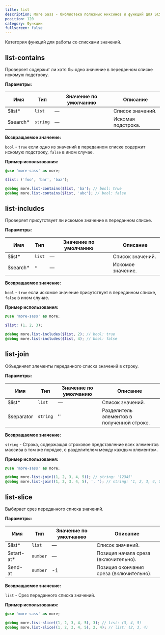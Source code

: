 ```yaml
---
title: list
description: More Sass - библиотека полезных миксинов и функций для SCSS.
position: 120
category: Функции
fullscreen: false
---
```


Категория функций для работы со списками значений.

## list-contains

Проверяет содержит ли хотя бы одно значение в переданном списке искомую подстроку.

**Параметры:**

| Имя                                        | Тип      | Значение по умолчанию | Описание           |
|--------------------------------------------|----------|-----------------------|--------------------|
| $list<span class="text-red-600">*</span>   | `list`   | —                     | Список значений.   |
| $search<span class="text-red-600">*</span> | `string` | —                     | Искомая подстрока. |

**Возвращаемое значение:**

`bool` - `true` если одно из значений в переданном списке содержит искомую подстроку, `false` в ином случае.

**Пример использования:**

```scss
@use 'more-sass' as more;

$list: ('foo', 'bar', 'baz');

@debug more.list-contains($list, 'ba'); // bool: true
@debug more.list-contains($list, 'abc'); // bool: false
```

## list-includes

Проверяет присутствует ли искомое значение в переданном списке.

**Параметры:**

| Имя                                        | Тип    | Значение по умолчанию | Описание          |
|--------------------------------------------|--------|-----------------------|-------------------|
| $list<span class="text-red-600">*</span>   | `list` | —                     | Список значений.  |
| $search<span class="text-red-600">*</span> | `*`    | —                     | Искомое значение. |

**Возвращаемое значение:**

`bool` - `true` если искомое значение присутствует в переданном списке, `false` в ином случае.

**Пример использования:**

```scss
@use 'more-sass' as more;

$list: (1, 2, 3);

@debug more.list-includes($list, 2); // bool: true
@debug more.list-includes($list, 4); // bool: false
```

## list-join

Объединяет элементы переданного списка значений в строку.

**Параметры:**

| Имя                                      | Тип      | Значение по умолчанию | Описание                                   |
|------------------------------------------|----------|-----------------------|--------------------------------------------|
| $list<span class="text-red-600">*</span> | `list`   | —                     | Список значений.                           |
| $separator                               | `string` | ''                    | Разделитель элементов в полученной строке. |

**Возвращаемое значение:**

`string` - Строка, содержащая строковое представление всех элементов массива в том же порядке, с разделителем между каждым элементом.

**Пример использования:**

```scss
@use 'more-sass' as more;

@debug more.list-join((1, 2, 3, 4, 5)); // string: '12345'
@debug more.list-join((1, 2, 3, 4, 5), ', '); // string: '1, 2, 3, 4, 5'
```

## list-slice

Выбирает срез переданного списка значений.

**Параметры:**

| Имя                                          | Тип      | Значение по умолчанию | Описание                                |
|----------------------------------------------|----------|-----------------------|-----------------------------------------|
| $list<span class="text-red-600">*</span>     | `list`   | —                     | Список значений.                        |
| $start-at<span class="text-red-600">*</span> | `number` | —                     | Позиция начала среза (включительно).    |
| $end-at                                      | `number` | -1                    | Позиция окончания среза (включительно). |

**Возвращаемое значение:**

`list` - Срез переданного списка значений.

**Пример использования:**

```scss
@use 'more-sass' as more;

@debug more.list-slice((1, 2, 3, 4, 5), 3); // list: (3, 4, 5)
@debug more.list-slice((1, 2, 3, 4, 5), 2, 4); // list: (2, 3, 4)
```
